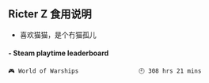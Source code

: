 ## Ricter Z 食用说明
- 喜欢猫猫，是个冇猫孤儿

<!-- steam-box start -->
#### - Steam playtime leaderboard
```text
🎮 World of Warships                 🕘 308 hrs 21 mins
```
<!-- Powered by https://github.com/YouEclipse/steam-box . -->
<!-- steam-box end -->
